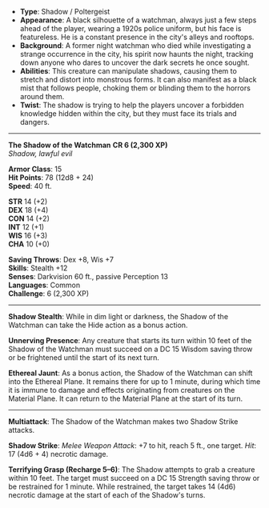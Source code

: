 - **Type**: Shadow / Poltergeist
- **Appearance**: A black silhouette of a watchman, always just a few steps ahead of the player, wearing a 1920s police uniform, but his face is featureless. He is a constant presence in the city's alleys and rooftops.
- **Background**: A former night watchman who died while investigating a strange occurrence in the city, his spirit now haunts the night, tracking down anyone who dares to uncover the dark secrets he once sought.
- **Abilities**: This creature can manipulate shadows, causing them to stretch and distort into monstrous forms. It can also manifest as a black mist that follows people, choking them or blinding them to the horrors around them.
- **Twist**: The shadow is trying to help the players uncover a forbidden knowledge hidden within the city, but they must face its trials and dangers.
---

**The Shadow of the Watchman** **CR 6 (2,300 XP)**  
_Shadow, lawful evil_

**Armor Class**: 15  
**Hit Points**: 78 (12d8 + 24)  
**Speed**: 40 ft.

**STR** 14 (+2)  
**DEX** 18 (+4)  
**CON** 14 (+2)  
**INT** 12 (+1)  
**WIS** 16 (+3)  
**CHA** 10 (+0)

**Saving Throws**: Dex +8, Wis +7  
**Skills**: Stealth +12  
**Senses**: Darkvision 60 ft., passive Perception 13  
**Languages**: Common  
**Challenge**: 6 (2,300 XP)

---

**Shadow Stealth**: While in dim light or darkness, the Shadow of the Watchman can take the Hide action as a bonus action.

**Unnerving Presence**: Any creature that starts its turn within 10 feet of the Shadow of the Watchman must succeed on a DC 15 Wisdom saving throw or be frightened until the start of its next turn.

**Ethereal Jaunt**: As a bonus action, the Shadow of the Watchman can shift into the Ethereal Plane. It remains there for up to 1 minute, during which time it is immune to damage and effects originating from creatures on the Material Plane. It can return to the Material Plane at the start of its turn.

---

**Multiattack**: The Shadow of the Watchman makes two Shadow Strike attacks.

**Shadow Strike**: _Melee Weapon Attack_: +7 to hit, reach 5 ft., one target. _Hit_: 17 (4d6 + 4) necrotic damage.

**Terrifying Grasp (Recharge 5–6)**: The Shadow attempts to grab a creature within 10 feet. The target must succeed on a DC 15 Strength saving throw or be restrained for 1 minute. While restrained, the target takes 14 (4d6) necrotic damage at the start of each of the Shadow's turns.